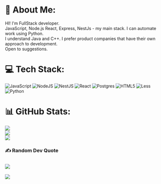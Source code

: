 # 💫 About Me:
HI! I'm FullStack developer. <br>JavaScript, Node.js React, Express, NestJs - my main stack. I can automate work using Python. <br>I understand Java and C++. I prefer product companies that have their own approach to development.<br>Open to suggestions.


# 💻 Tech Stack:
![JavaScript](https://img.shields.io/badge/javascript-%23323330.svg?style=for-the-badge&logo=javascript&logoColor=%23F7DF1E) ![NodeJS](https://img.shields.io/badge/node.js-6DA55F?style=for-the-badge&logo=node.js&logoColor=white) ![NestJS](https://img.shields.io/badge/nestjs-%23E0234E.svg?style=for-the-badge&logo=nestjs&logoColor=white) ![React](https://img.shields.io/badge/react-%2320232a.svg?style=for-the-badge&logo=react&logoColor=%2361DAFB) ![Postgres](https://img.shields.io/badge/postgres-%23316192.svg?style=for-the-badge&logo=postgresql&logoColor=white) ![HTML5](https://img.shields.io/badge/html5-%23E34F26.svg?style=for-the-badge&logo=html5&logoColor=white) ![Less](https://img.shields.io/badge/less-2B4C80?style=for-the-badge&logo=less&logoColor=white) ![Python](https://img.shields.io/badge/python-3670A0?style=for-the-badge&logo=python&logoColor=ffdd54)
# 📊 GitHub Stats:
![](https://github-readme-stats.vercel.app/api?username=mrFalador&theme=merko&hide_border=false&include_all_commits=false&count_private=false)<br/>
![](https://github-readme-streak-stats.herokuapp.com/?user=mrFalador&theme=merko&hide_border=false)<br/>
![](https://github-readme-stats.vercel.app/api/top-langs/?username=mrFalador&theme=merko&hide_border=false&include_all_commits=false&count_private=false&layout=compact)

### ✍️ Random Dev Quote
![](https://quotes-github-readme.vercel.app/api?type=horizontal&theme=merko)
---
[![](https://visitcount.itsvg.in/api?id=mrFalador&icon=0&color=3)](https://visitcount.itsvg.in)

<!-- Proudly created with GPRM ( https://gprm.itsvg.in ) -->
